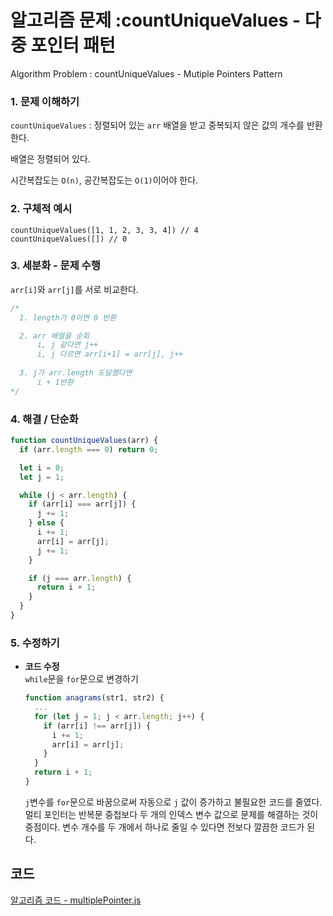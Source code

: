 # 알고리즘 문제 :countUniqueValues - 다중 포인터 패턴
Algorithm Problem : countUniqueValues - Mutiple Pointers Pattern

### 1. 문제 이해하기
`countUniqueValues`    : 정렬되어 있는 `arr` 배열을 받고 중복되지 않은 값의 개수를 반환한다.

배열은 정렬되어 있다.

시간복잡도는 `O(n)`, 공간복잡도는 `O(1)`이어야 한다.

### 2. 구체적 예시
```
countUniqueValues([1, 1, 2, 3, 3, 4]) // 4
countUniqueValues([]) // 0
```
	
### 3. 세분화 - 문제 수행
`arr[i]`와 `arr[j]`를 서로 비교한다.

```javascript
/*  
  1. length가 0이면 0 반환

  2. arr 배열을 순회
      i, j 같다면 j++
      i, j 다르면 arr[i+1] = arr[j], j++
  
  3. j가 arr.length 도달했다면 
      i + 1반환
*/     
```

### 4. 해결 / 단순화
```javascript
function countUniqueValues(arr) {
  if (arr.length === 0) return 0;

  let i = 0;
  let j = 1;

  while (j < arr.length) {
    if (arr[i] === arr[j]) {
      j += 1;
    } else {
      i += 1;
      arr[i] = arr[j];
      j += 1;
    }

    if (j === arr.length) {
      return i + 1;
    }
  }
}
```

### 5. 수정하기
- **코드 수정**   
  `while`문을 `for`문으로 변경하기

  ```javascript
  function anagrams(str1, str2) {
    ...
    for (let j = 1; j < arr.length; j++) {
      if (arr[i] !== arr[j]) {
        i += 1;
        arr[i] = arr[j];
      }
    }
    return i + 1;
  }
  ```
  `j`변수를 `for`문으로 바꿈으로써 자동으로 `j` 값이 증가하고 불필요한 코드를 줄였다. 멀티 포인터는 반복문 중첩보다 두 개의 인덱스 변수 값으로 문제를 해결하는 것이 중점이다. 변수 개수를 두 개에서 하나로 줄일 수 있다면 전보다 깔끔한 코드가 된다.  

## 코드
[알고리즘 코드 - multiplePointer.js](../algorithm/02multiplePointer.js)